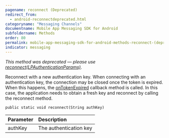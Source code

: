 ```yaml
---
pagename: reconnect (Deprecated)
redirect_from:
  - android-reconnectdeprecated.html
categoryname: "Messaging Channels"
documentname: Mobile App Messaging SDK for Android
subfoldername: Methods
order: 80
permalink: mobile-app-messaging-sdk-for-android-methods-reconnect-(deprecated).html
indicator: messaging
---
```


*This method was deprecated — please use [reconnect(LPAuthenticationParams)](android-reconnectfull.html).*

Reconnect with a new authentication key. When connecting with an authentication key, the connection may be closed once the token is expired. When this happens, the [onTokenExpired](android-callbacks-index.html) callback method is called. In this case, the application needs to obtain a fresh key and reconnect by calling the reconnect method.

`public static void reconnect(String authKey)`

| Parameter | Description |
| :--- | :--- |
| authKey | The authentication key  |
